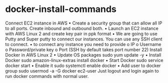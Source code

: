 # docker-install-commands
Connect EC2 instance in AWS
•	Create a security group that can allow all IP to all ports. Create inbound and outbound both.
•	Launch an EC2 instance with AWS Linux 2 and create key pair in ppk format
•	We are going to use Putty and Super putty to connect our instances. You can use any SSH client to connect.
•	to connect any instance you need to provide
o	IP
o	Username
o	Password/private key
o	Port (SSH by default takes port number 22)
Install Docker in AWS Linux 2
•	Update OS packages
sudo yum update -y
•	Install Docker
sudo amazon-linux-extras install docker
•	Start Docker
sudo service docker start
•	Enable it
sudo systemctl enable docker
•	Add user to docker group
sudo usermod -a -G docker ec2-user
Just logout and login again to run docker commands with normal user.
